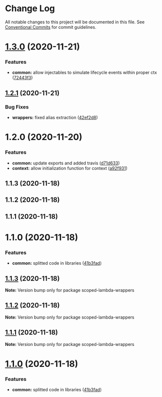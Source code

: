 # Change Log

All notable changes to this project will be documented in this file.
See [Conventional Commits](https://conventionalcommits.org) for commit guidelines.

# [1.3.0](https://github.com/sirasistant/scoped-lambda-framework/compare/scoped-lambda-wrappers@1.2.1...scoped-lambda-wrappers@1.3.0) (2020-11-21)


### Features

* **common:** allow injectables to simulate lifecycle events within proper ctx ([72443f3](https://github.com/sirasistant/scoped-lambda-framework/commit/72443f33a297dd27183a2fc87c02f208f3ad5100))





## [1.2.1](https://github.com/sirasistant/scoped-lambda-framework/compare/scoped-lambda-wrappers@1.2.0...scoped-lambda-wrappers@1.2.1) (2020-11-21)


### Bug Fixes

* **wrappers:** fixed alias extraction ([42ef2d8](https://github.com/sirasistant/scoped-lambda-framework/commit/42ef2d8a4ea8d093765a77d8eb16f5a8aab5cb86))





# 1.2.0 (2020-11-20)


### Features

* **common:** update exports and added travis ([d71d633](https://github.com/sirasistant/scoped-lambda-framework/commit/d71d633777589af57946ca3fe4ecb4da2fcd6f13))
* **context:** allow initialization function for context ([a92f931](https://github.com/sirasistant/scoped-lambda-framework/commit/a92f9312d0f2a403ca2af5f8a58fcb2c57ef1f20))



## 1.1.3 (2020-11-18)



## 1.1.2 (2020-11-18)



## 1.1.1 (2020-11-18)



# 1.1.0 (2020-11-18)


### Features

* **common:** splitted code in libraries ([41b3fad](https://github.com/sirasistant/scoped-lambda-framework/commit/41b3fad6a3e55878a0d7b6f36ffd79defa2c229c))





## [1.1.3](https://github.com/sirasistant/scoped-lambda-framework/compare/v1.1.2...v1.1.3) (2020-11-18)

**Note:** Version bump only for package scoped-lambda-wrappers





## [1.1.2](https://github.com/sirasistant/scoped-lambda-framework/compare/v1.1.1...v1.1.2) (2020-11-18)

**Note:** Version bump only for package scoped-lambda-wrappers





## [1.1.1](https://github.com/sirasistant/scoped-lambda-framework/compare/v1.1.0...v1.1.1) (2020-11-18)

**Note:** Version bump only for package scoped-lambda-wrappers





# [1.1.0](https://github.com/sirasistant/scoped-lambda-framework/compare/v1.0.0...v1.1.0) (2020-11-18)


### Features

* **common:** splitted code in libraries ([41b3fad](https://github.com/sirasistant/scoped-lambda-framework/commit/41b3fad6a3e55878a0d7b6f36ffd79defa2c229c))
